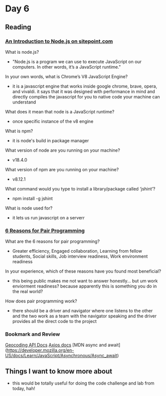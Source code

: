 # Day 6

## Reading

### [An Introduction to Node.js on sitepoint.com](https://www.sitepoint.com/an-introduction-to-node-js)

What is node.js?

- "Node.js is a program we can use to execute JavaScript on our computers. In other words, it’s a JavaScript runtime."

In your own words, what is Chrome’s V8 JavaScript Engine?

- it is a javascript engine that works inside google chrome, brave, opera, and vivaldi. it says that it was designed with performance in mind and directly compiles the javascript for you to native code your machine can understand

What does it mean that node is a JavaScript runtime?

- once specific instance of the v8 engine

What is npm?

- it is node's build in package manager

What version of node are you running on your machine?

- v18.4.0

What version of npm are you running on your machine?

- v8.12.1

What command would you type to install a library/package called ‘jshint’?

- npm install -g jshint

What is node used for?

- it lets us run javascript on a serverr

### [6 Reasons for Pair Programming](https://www.codefellows.org/blog/6-reasons-for-pair-programming/)

What are the 6 reasons for pair programming?

- Greater efficiency, Engaged collaboration, Learning from fellow students, Social skills, Job interview readiness, Work environment readiness

In your experience, which of these reasons have you found most beneficial?

- this being public makes me not want to answer honestly... but um work enviorment readiness? because apparently this is something you do in the real world?  

How does pair programming work?

- there should be a driver and navigator where one listens to the other and the two work as a team with the navigator speaking and the driver provides all the direct code to the project

### Bookmark and Review

[Geocoding API Docs](https://locationiq.com/)
[Axios docs](https://www.npmjs.com/package/axios)
[MDN async and await] (https://developer.mozilla.org/en-US/docs/Learn/JavaScript/Asynchronous/Async_await)
  
## Things I want to know more about

- this would be totally useful for doing the code challenge and lab from today, hah!
